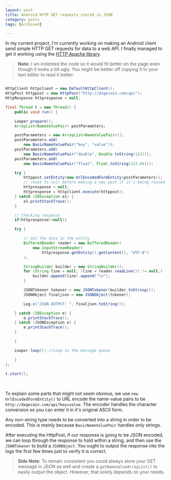 ```yaml
---
layout: post
title: Android HTTP GET requests stored in JSON
category: posts
tags: [Archived]

---
```


In my current project, I'm currently working on making an Android client send simple HTTP GET requests for data to a web API. I finally managed to get it working using the [HTTP Apache library][1].

> **Note:** I un-indented the code so it would fit better on the page even though it looks a bit ugly. You might be better off copying it to your text editor to read it better.


~~~ java

HttpClient httpclient = new DefaultHttpClient();
HttpPost httppost = new HttpPost("http://dogecoin.com/api");
HttpResponse httpresponse = null;

final Thread t = new Thread() {
    public void run() {

    Looper.prepare();
    ArrayList<NameValuePair> postParameters;

    postParameters = new ArrayList<NameValuePair>();
    postParameters.add(
        new BasicNameValuePair("key", "value"));
    postParameters.add(
        new BasicNameValuePair("double", Double.toString(123)));
    postParameters.add(
        new BasicNameValuePair("float", Float.toString(123.04)));

    try {
        httppost.setEntity(new UrlEncodedFormEntity(postParameters));
        // reset to null before making a new post if it's being reused
        httpresponse = null;
        httpresponse = httpclient.execute(httppost);
    } catch (IOException e1) {
        e1.printStackTrace();
    }

    // Checking response
    if(httpresponse!=null){

    try {

        // Get the data in the entity
        BufferedReader reader = new BufferedReader(
            new InputStreamReader(
                httpresponse.getEntity().getContent(), "UTF-8")
        );

        StringBuilder builder = new StringBuilder();
        for (String line = null; (line = reader.readLine()) != null;) {
            builder.append(line).append("\n");
        }

        JSONTokener tokener = new JSONTokener(builder.toString());
        JSONObject finaljson = new JSONObject(tokener);

        Log.v("JSON OUTPUT: ", finaljson.toString());

    } catch (IOException e) {
        e.printStackTrace();
    } catch (JSONException e) {
        e.printStackTrace();
    }

    }

    Looper.loop(); //Loop in the message queue
    
    }
};

t.start();

~~~
<br>

To explain some parts that might not seem obvious, we use `new UrlEncodedFormEntity()` to URL encode the name-value pairs to be `http://dogecoin.com/api?key=value`. The encoder handles the character conversion so you can enter it in it's original ASCII form.

Any non-string type needs to be converted into a string in order to be encoded. This is mainly because `BasicNameValuePair` handles only strings.

After executing the HttpPost, if our response is going to be JSON encoded, we can loop through the response to hold within a string, and then use the `JSONTokener` to build a `JSONObject`. You ought to output the response into the logs the first few times just to verify it is correct.

> **Side Note:** To remain consistent you could always store your GET message in JSON as well and create a `getNameValueArrayList()` to easily output the object. However, that solely depends on your needs.
> 
 
[1]: http://developer.android.com/reference/org/apache/http/package-summary.html
